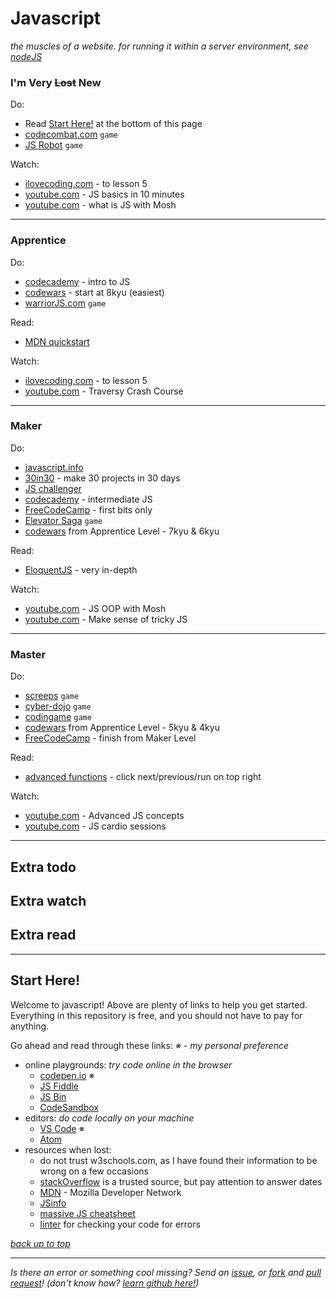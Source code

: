# Javascript
_the muscles of a website. for running it within a server environment, see [nodeJS](../backend/server_languages.md)_

### I'm Very ~~Lost~~ New
Do:
* Read [Start Here!](#start-here) at the bottom of this page
* [codecombat.com](https://codecombat.com) `game`
* [JS Robot](https://lab.reaal.me/jsrobot/) `game`

Watch:
* [ilovecoding.com](https://ilovecoding.org/courses/js2) - to lesson 5
* [youtube.com](https://www.youtube.com/watch?v=xwKbtUP87Dk) - JS basics in 10 minutes
* [youtube.com](https://www.youtube.com/watch?v=upDLs1sn7g4) - what is JS with Mosh 

---

### Apprentice
Do:
* [codecademy](https://www.codecademy.com/learn/introduction-to-javascript) - intro to JS
* [codewars](https://codewars.com) - start at 8kyu (easiest)
* [warriorJS.com](https://warriorjs.com) `game`

Read:
* [MDN quickstart](https://developer.mozilla.org/en-US/docs/Learn)

Watch:
* [ilovecoding.com](https://ilovecoding.org/courses/js2) - to lesson 5
* [youtube.com](https://www.youtube.com/watch?v=hdI2bqOjy3c) - Traversy Crash Course 

---

### Maker
Do:
* [javascript.info](https://javascript.info)
* [30in30](https://javascript30.com) - make 30 projects in 30 days
* [JS challenger](https://www.jschallenger.com)
* [codecademy](https://www.codecademy.com/learn/learn-intermediate-javascript) - intermediate JS
* [FreeCodeCamp](https://www.freecodecamp.org/learn/javascript-algorithms-and-data-structures/) - first bits only
* [Elevator Saga](https://play.elevatorsaga.com) `game`
* [codewars](https://codewars.com) from Apprentice Level - 7kyu & 6kyu

Read:
* [EloquentJS](https://eloquentjavascript.net) - very in-depth

Watch:
* [youtube.com](https://www.youtube.com/watch?v=vDJpGenyHaA) - JS OOP with Mosh
* [youtube.com](https://www.youtube.com/watch?v=tiRhFGnCltw) - Make sense of tricky JS


---

### Master
Do:
* [screeps](https://screeps.com/a) `game`
* [cyber-dojo](http://www.cyber-dojo.org/) `game`
* [codingame](https://codingame.com/start) `game`
* [codewars](https://codewars.com) from Apprentice Level - 5kyu & 4kyu
* [FreeCodeCamp](https://www.freecodecamp.org/learn/javascript-algorithms-and-data-structures/) - finish from Maker Level

Read:
* [advanced functions](https://johnresig.com/apps/learn/#1) - click next/previous/run on top right

Watch:
* [youtube.com](https://www.youtube.com/watch?v=1S8SBDhA7HA&list=PL0Zuz27SZ-6N3bG4YZhkrCL3ZmDcLTuGd) - Advanced JS concepts
* [youtube.com](https://www.youtube.com/watch?v=M2bJBuaOeOQ&list=PLillGF-Rfqbb4ZOnsNCIB-DnLuUrQjS_G) - JS cardio sessions

---

## Extra todo

## Extra watch

## Extra read

---



## Start Here!
Welcome to javascript! Above are plenty of links to help you get started.
Everything in this repository is free, and you should not have to pay for anything. 

Go ahead and read through these links:
_※ - my personal preference_

* online playgrounds: _try code online in the browser_
  * [codepen.io](https://codepen.io) ※
  * [JS Fiddle](https://jsfiddle.net/)
  * [JS Bin](https://jsbin.com/?html,js,output)
  * [CodeSandbox](https://codesandbox.io/)
* editors: _do code locally on your machine_
  * [VS Code](https://code.visualstudio.com/) ※
  * [Atom](https://atom.io)
* resources when lost:
  * do not trust w3schools.com, as I have found their information to be wrong on a few occasions
  * [stackOverflow](https://stackoverflow.com/questions/tagged/javascript) is a trusted source, but pay attention to answer dates
  * [MDN](https://developer.mozilla.org/en-US/docs/Web/JavaScript/Reference) - Mozilla Developer Network
  * [JSinfo](https://javascript.info/)
  * [massive JS cheatsheet](https://htmlcheatsheet.com/js/)
  * [linter](https://www.jslint.com) for checking your code for errors


_[back up to top](#javascript)_

---

_Is there an error or something cool missing? Send an [issue](https://github.com/octoshrimpy/learn/issues/new), or [fork](https://github.com/octoshrimpy/learn/fork) and [pull request](https://github.com/octoshrimpy/learn/compare)! (don't know how? [learn github here!](../github))_
